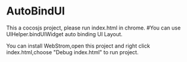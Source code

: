 AutoBindUI
=======================

This a cocosjs project, please run index.html in chrome.
#You can use UIHelper.bindUIWidget auto binding UI Layout.

You can install WebStrom,open this project and right click index.html,choose "Debug index.html" to run project.

